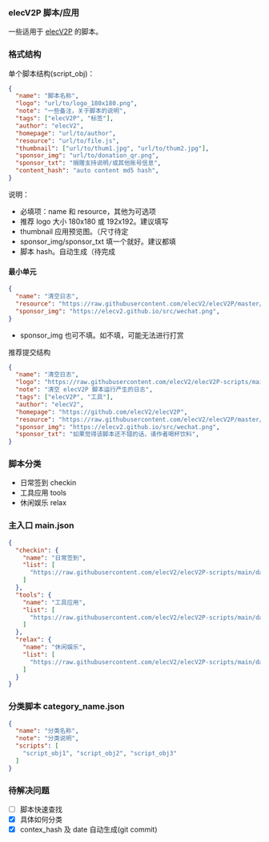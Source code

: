 ### elecV2P 脚本/应用

一些适用于 [elecV2P](https://github.com/elecV2/elecV2P) 的脚本。

### 格式结构

单个脚本结构(script_obj)：

``` JSON
{
  "name": "脚本名称",
  "logo": "url/to/logo_180x180.png",
  "note": "一些备注，关于脚本的说明",
  "tags": ["elecV2P", "标签"],
  "author": "elecV2",
  "homepage": "url/to/author",
  "resource": "url/to/file.js",
  "thumbnail": ["url/to/thum1.jpg", "url/to/thum2.jpg"],
  "sponsor_img": "url/to/donation_qr.png",
  "sponsor_txt": "捐赠支持说明/或其他账号信息",
  "content_hash": "auto content md5 hash",
}
```

说明：

- 必填项：name 和 resource，其他为可选项
- 推荐 logo 大小 180x180 或 192x192。建议填写
- thumbnail 应用预览图。（尺寸待定
- sponsor_img/sponsor_txt 填一个就好。建议都填
- 脚本 hash。自动生成（待完成

#### 最小单元

``` JSON
{
  "name": "清空日志",
  "resource": "https://raw.githubusercontent.com/elecV2/elecV2P/master/script/JSFile/deletelog.js",
  "sponsor_img": "https://elecv2.github.io/src/wechat.png",
}
```

- sponsor_img 也可不填。如不填，可能无法进行打赏

推荐提交结构

``` JSON
{
  "name": "清空日志",
  "logo": "https://raw.githubusercontent.com/elecV2/elecV2P-scripts/main/data/res/dlog.png",
  "note": "清空 elecV2P 脚本运行产生的日志",
  "tags": ["elecV2P", "工具"],
  "author": "elecV2",
  "homepage": "https://github.com/elecV2/elecV2P",
  "resource": "https://raw.githubusercontent.com/elecV2/elecV2P/master/script/JSFile/deletelog.js",
  "sponsor_img": "https://elecv2.github.io/src/wechat.png",
  "sponsor_txt": "如果觉得该脚本还不错的话，请作者喝杯饮料",
}
```

### 脚本分类

- 日常签到 checkin
- 工具应用 tools
- 休闲娱乐 relax

### 主入口 main.json

``` JSON
{
  "checkin": {
    "name": "日常签到",
    "list": [
      "https://raw.githubusercontent.com/elecV2/elecV2P-scripts/main/data/checkin_01.json",
    ]
  },
  "tools": {
    "name": "工具应用",
    "list": [
      "https://raw.githubusercontent.com/elecV2/elecV2P-scripts/main/data/tools_01.json",
    ]
  },
  "relax": {
    "name": "休闲娱乐",
    "list": [
      "https://raw.githubusercontent.com/elecV2/elecV2P-scripts/main/data/relax_01.json"
    ]
  }
}
```

### 分类脚本 category_name.json

``` JSON  checkin_01.json
{
  "name": "分类名称",
  "note": "分类说明",
  "scripts": [
    "script_obj1", "script_obj2", "script_obj3"
  ]
}
```

### 待解决问题

- [ ] 脚本快速查找
- [x] 具体如何分类
- [x] contex_hash 及 date 自动生成(git commit)
